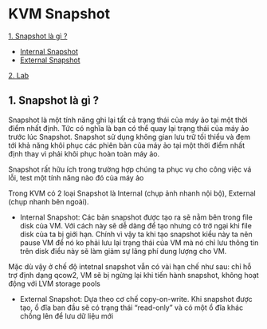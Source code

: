 # KVM Snapshot
[1.  Snapshot là gì ?](#snapshotlagi?)
    
-   [Internal Snapshot](#internalsnapshot)
-   [External Snapshot](#externalsnapshot)

[2. Lab](#Lab)

<a name="snapshotlagi"></a>
## 1. Snapshot là gì ?
Snapshot là một tính năng ghi lại tất cả trạng thái của máy ảo tại một thời điểm nhất định. Tức có nghĩa là bạn có thể quay lại trạng thái của máy ảo trước lúc Snapshot. Snapshot sử dụng không gian lưu trữ tối thiểu và đem tới khả năng khôi phục các phiên bản của máy ảo tại một thời điểm nhất định thay vì phải khôi phục hoàn toàn máy ảo.

Snapshot rất hữu ích trong trường hợp chúng ta phục vụ cho công việc vá lỗi, test một tính năng nào đó của máy ảo

Trong KVM có 2 loại Snapshot là Internal (chụp ảnh nhanh nội bộ), External (chụp nhanh bên ngoài).

- Internal Snapshot: Các bản snapshot được tạo ra sẽ nằm bên trong file disk của VM. Với cách này sẽ dễ dàng để tạo nhưng có trở ngại khi file disk của ta bị giới hạn. Chính vì vậy ta khi tạo snapshot kiểu này ta nên pause VM để nó ko phải lưu lại trạng thái của VM mà nó chỉ lưu thông tin trên disk điều này sẽ làm giảm sự lãng phí dung lượng cho VM.

Mặc dù vậy ở chế độ intetnal snapshot vẫn có vài hạn chế như sau: chỉ hỗ trợ định dạng qcow2, VM sẽ bị ngừng lại khi tiến hành snapshot, không hoạt động với LVM storage pools
- External Snapshot: Dựa theo cơ chế copy-on-write. Khi snapshot được tạo, ổ đĩa ban đầu sẽ có trạng thái “read-only” và có một ổ đĩa khác chồng lên để lưu dữ liệu mới